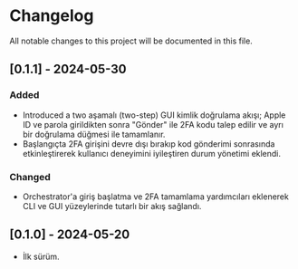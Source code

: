 # Changelog

All notable changes to this project will be documented in this file.

## [0.1.1] - 2024-05-30
### Added
- Introduced a two aşamalı (two-step) GUI kimlik doğrulama akışı; Apple ID ve parola girildikten sonra "Gönder" ile 2FA kodu talep edilir ve ayrı bir doğrulama düğmesi ile tamamlanır.
- Başlangıçta 2FA girişini devre dışı bırakıp kod gönderimi sonrasında etkinleştirerek kullanıcı deneyimini iyileştiren durum yönetimi eklendi.

### Changed
- Orchestrator'a giriş başlatma ve 2FA tamamlama yardımcıları eklenerek CLI ve GUI yüzeylerinde tutarlı bir akış sağlandı.

## [0.1.0] - 2024-05-20
- İlk sürüm.

